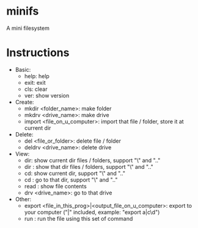# minifs
A mini filesystem
# Instructions
- Basic:
    - help: help
    - exit: exit
    - cls: clear
    - ver: show version
- Create:
    - mkdir <folder_name>: make folder
    - mkdrv <drive_name>: make drive
    - import <file_on_u_computer>: import that file / folder, store it at current dir
- Delete:
    - del <file_or_folder>: delete file / folder
    - deldrv <drive_name>: delete drive
- View:
    - dir: show current dir files / folders, support "\\" and ".."
    - dir <folder>: show that dir files / folders, support "\\" and ".."
    - cd: show current dir, support "\\" and ".."
    - cd <folder>: go to that dir, support "\\" and ".."
    - read <file>: show file contents
    - drv <drive_name>: go to that drive
- Other:
    - export <file_in_this_prog>|<output_file_on_u_computer>: export to your computer ("|" included, example: "export a|c\\d")
    - run <file>: run the file using this set of command
